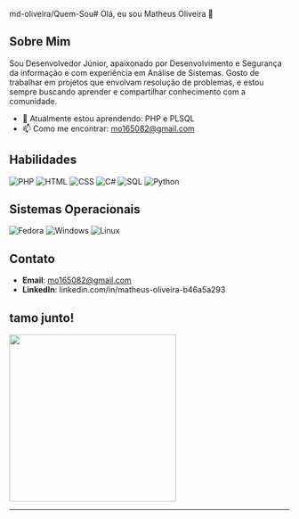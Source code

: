 md-oliveira/Quem-Sou# Olá, eu sou Matheus Oliveira 👋

## Sobre Mim

Sou Desenvolvedor Júnior, apaixonado por Desenvolvimento e Segurança da informação e com experiência em Análise de Sistemas. Gosto de trabalhar em projetos que envolvam resolução de problemas, e estou sempre buscando aprender e compartilhar conhecimento com a comunidade.

- 🌱 Atualmente estou aprendendo: PHP e PLSQL
- 📫 Como me encontrar: mo165082@gmail.com


## Habilidades


![PHP](https://img.shields.io/badge/PHP-777BB4?style=for-the-badge&logo=php&logoColor=white)
![HTML](https://img.shields.io/badge/HTML5-E34F26?style=for-the-badge&logo=html5&logoColor=white)
![CSS](https://img.shields.io/badge/CSS3-1572B6?style=for-the-badge&logo=css3&logoColor=white)
![C#](https://img.shields.io/badge/C%23-239120?style=for-the-badge&logo=c-sharp&logoColor=white)
![SQL](https://img.shields.io/badge/SQL-4479A1?style=for-the-badge&logo=sql&logoColor=white)
![Python](https://img.shields.io/badge/Python-3776AB?style=for-the-badge&logo=python&logoColor=white)

## Sistemas Operacionais
![Fedora](https://img.shields.io/badge/Fedora-294172?style=for-the-badge&logo=fedora&logoColor=white)
![Windows](https://img.shields.io/badge/Windows-0078D6?style=for-the-badge&logo=windows&logoColor=white)
![Linux](https://img.shields.io/badge/Linux-FCC624?style=for-the-badge&logo=linux&logoColor=black)

## Contato

- **Email**: mo165082@gmail.com
- **LinkedIn**: linkedin.com/in/matheus-oliveira-b46a5a293

## tamo junto!

<img src="https://media1.tenor.com/m/y-cCxl8uEw0AAAAC/yetopen.gif" width="300">



---


